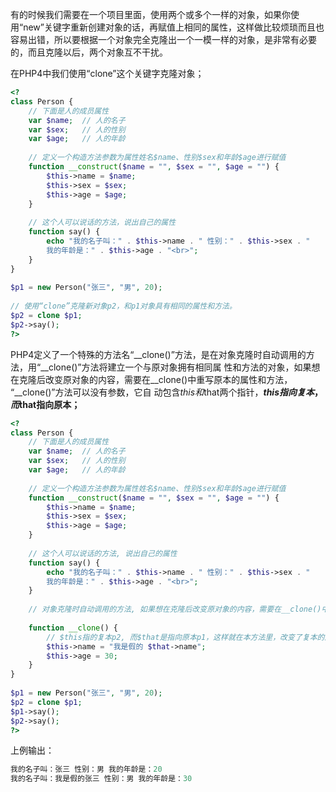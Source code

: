 有的时候我们需要在一个项目里面，使用两个或多个一样的对象，如果你使用“new”关键字重新创建对象的话，再赋值上相同的属性，这样做比较烦琐而且也容易出错，所以要根据一个对象完全克隆出一个一模一样的对象，是非常有必要的，而且克隆以后，两个对象互不干扰。

在PHP4中我们使用“clone”这个关键字克隆对象；

```php
<?
class Person {
    // 下面是人的成员属性
    var $name;  // 人的名子
    var $sex;   // 人的性别
    var $age;   // 人的年龄
 
    // 定义一个构造方法参数为属性姓名$name、性别$sex和年龄$age进行赋值
    function __construct($name = "", $sex = "", $age = "") {
        $this->name = $name;
        $this->sex = $sex;
        $this->age = $age;
    }
 
    // 这个人可以说话的方法，说出自己的属性
    function say() {
        echo "我的名子叫：" . $this->name . " 性别：" . $this->sex . "
        我的年龄是：" . $this->age . "<br>";
    }
}
 
$p1 = new Person("张三", "男", 20);
 
// 使用“clone”克隆新对象p2，和p1对象具有相同的属性和方法。
$p2 = clone $p1;
$p2->say();
?>
```

PHP4定义了一个特殊的方法名“__clone()”方法，是在对象克隆时自动调用的方法，用“__clone()”方法将建立一个与原对象拥有相同属 性和方法的对象，如果想在克隆后改变原对象的内容，需要在__clone()中重写原本的属性和方法，  “__clone()”方法可以没有参数，它自 动包含$this和$that两个指针，**$this指向复本，而$that指向原本；**

```php
<?
class Person {
    // 下面是人的成员属性
    var $name;  // 人的名子
    var $sex;   // 人的性别
    var $age;   // 人的年龄
 
    // 定义一个构造方法参数为属性姓名$name、性别$sex和年龄$age进行赋值
    function __construct($name = "", $sex = "", $age = "") {
        $this->name = $name;
        $this->sex = $sex;
        $this->age = $age;
    }
 
    // 这个人可以说话的方法, 说出自己的属性
    function say() {
        echo "我的名子叫：" . $this->name . " 性别：" . $this->sex . "
        我的年龄是：" . $this->age . "<br>";
    }
 
    // 对象克隆时自动调用的方法, 如果想在克隆后改变原对象的内容，需要在__clone()中重写原本的属性和方法
    
    function __clone() {
        // $this指的复本p2, 而$that是指向原本p1，这样就在本方法里，改变了复本的属性。
        $this->name = "我是假的 $that->name";
        $this->age = 30;
    }
}
 
$p1 = new Person("张三", "男", 20);
$p2 = clone $p1;
$p1->say();
$p2->say();
?>
```

上例输出：

```php
我的名子叫：张三 性别：男 我的年龄是：20
我的名子叫：我是假的张三 性别：男 我的年龄是：30
```



